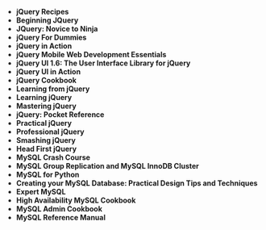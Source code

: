 <ul>
                                <li><b><a target="_blank" href="https://github.com/manjunath5496/jQuery-Books/blob/master/jquery(1).pdf" style="text-decoration:none;">jQuery Recipes </a></b></li>
                                <li><b><a target="_blank" href="https://github.com/manjunath5496/jQuery-Books/blob/master/jquery(2).pdf" style="text-decoration:none;">Beginning JQuery</a></b></li>
                                <li><b><a target="_blank" href="https://github.com/manjunath5496/jQuery-Books/blob/master/jquery(3).pdf" style="text-decoration:none;">JQuery: Novice to Ninja</a></b></li>
                               
<li><b><a target="_blank" href="https://github.com/manjunath5496/jQuery-Books/blob/master/jquery(4).pdf" style="text-decoration:none;">jQuery For Dummies</a></b></li>
                                <li><b><a target="_blank" href="https://github.com/manjunath5496/jQuery-Books/blob/master/jquery(5).pdf" style="text-decoration:none;">jQuery in Action</a></b></li>
                                
 <li><b><a target="_blank" href="https://github.com/manjunath5496/jQuery-Books/blob/master/jquery(6).pdf" style="text-decoration:none;">jQuery Mobile Web Development Essentials</a></b></li>
                          
<li><b><a target="_blank" href="https://github.com/manjunath5496/jQuery-Books/blob/master/jquery(7).pdf" style="text-decoration:none;">jQuery UI 1.6: The User Interface Library for jQuery</a></b></li>
                                <li><b><a target="_blank" href="https://github.com/manjunath5496/jQuery-Books/blob/master/jquery(8).pdf" style="text-decoration:none;">jQuery UI in Action </a></b></li>
                                <li><b><a target="_blank" href="https://github.com/manjunath5496/jQuery-Books/blob/master/jquery(9).pdf" style="text-decoration:none;">jQuery Cookbook</a></b></li>
                                
<li><b><a target="_blank" href="https://github.com/manjunath5496/jQuery-Books/blob/master/jquery(10).pdf" style="text-decoration:none;">Learning from jQuery</a></b></li>  
        
<li><b><a target="_blank" href="https://github.com/manjunath5496/jQuery-Books/blob/master/jquery(11).pdf" style="text-decoration:none;">Learning jQuery</a></b></li>
                                <li><b><a target="_blank" href="https://github.com/manjunath5496/jQuery-Books/blob/master/jquery(12).rar" style="text-decoration:none;">Mastering jQuery</a></b></li>
 <li><b><a target="_blank" href="https://github.com/manjunath5496/jQuery-Books/blob/master/jquery(13).pdf" style="text-decoration:none;">jQuery: Pocket Reference</a></b></li>  
  <li><b><a target="_blank" href="https://github.com/manjunath5496/jQuery-Books/blob/master/jquery(14).pdf" style="text-decoration:none;">Practical jQuery</a></b></li>  
 <li><b><a target="_blank" href="https://github.com/manjunath5496/jQuery-Books/blob/master/jquery(15).pdf" style="text-decoration:none;">Professional jQuery</a></b></li>
                                <li><b><a target="_blank" href="https://github.com/manjunath5496/jQuery-Books/blob/master/jquery(16).pdf" style="text-decoration:none;">Smashing jQuery</a></b></li>

 <li><b><a target="_blank" href="https://github.com/manjunath5496/jQuery-Books/blob/master/jquery(17).rar" style="text-decoration:none;">Head First jQuery</a></b></li>
                                <li><b><a target="_blank" href="https://github.com/manjunath5496/jQuery-Books/blob/master/jquery(18).pdf" style="text-decoration:none;">MySQL Crash Course</a></b></li>

<li><b><a target="_blank" href="https://github.com/manjunath5496/jQuery-Books/blob/master/jquery(19).pdf" style="text-decoration:none;">MySQL Group Replication and MySQL InnoDB Cluster</a></b></li>

 <li><b><a target="_blank" href="https://github.com/manjunath5496/jQuery-Books/blob/master/jquery(20).pdf" style="text-decoration:none;">MySQL for Python</a></b></li>
                                <li><b><a target="_blank" href="https://github.com/manjunath5496/jQuery-Books/blob/master/jquery(21).pdf" style="text-decoration:none;">Creating your MySQL Database: Practical Design Tips and Techniques</a></b></li>

<li><b><a target="_blank" href="https://github.com/manjunath5496/jQuery-Books/blob/master/jquery(22).pdf" style="text-decoration:none;">Expert MySQL</a></b></li>

<li><b><a target="_blank" href="https://github.com/manjunath5496/jQuery-Books/blob/master/jquery(23).pdf" style="text-decoration:none;">High Availability MySQL Cookbook</a></b></li>

 <li><b><a target="_blank" href="https://github.com/manjunath5496/jQuery-Books/blob/master/jquery(24).pdf" style="text-decoration:none;">MySQL Admin Cookbook</a></b></li>
                                <li><b><a target="_blank" href="https://github.com/manjunath5496/jQuery-Books/blob/master/jquery(25).pdf" style="text-decoration:none;">MySQL Reference Manual</a></b></li>


</ul>
